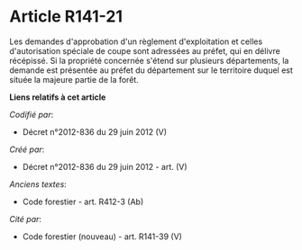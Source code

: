 # Article R141-21

Les demandes d'approbation d'un règlement d'exploitation et celles d'autorisation spéciale de coupe sont adressées au préfet,
qui en délivre récépissé. Si la propriété concernée s'étend sur plusieurs départements, la demande est présentée au préfet du
département sur le territoire duquel est située la majeure partie de la forêt.

**Liens relatifs à cet article**

_Codifié par_:

  - Décret n°2012-836 du 29 juin 2012 (V)

_Créé par_:

  - Décret n°2012-836 du 29 juin 2012 - art. (V)

_Anciens textes_:

  - Code forestier - art. R412-3 (Ab)

_Cité par_:

  - Code forestier (nouveau) - art. R141-39 (V)
